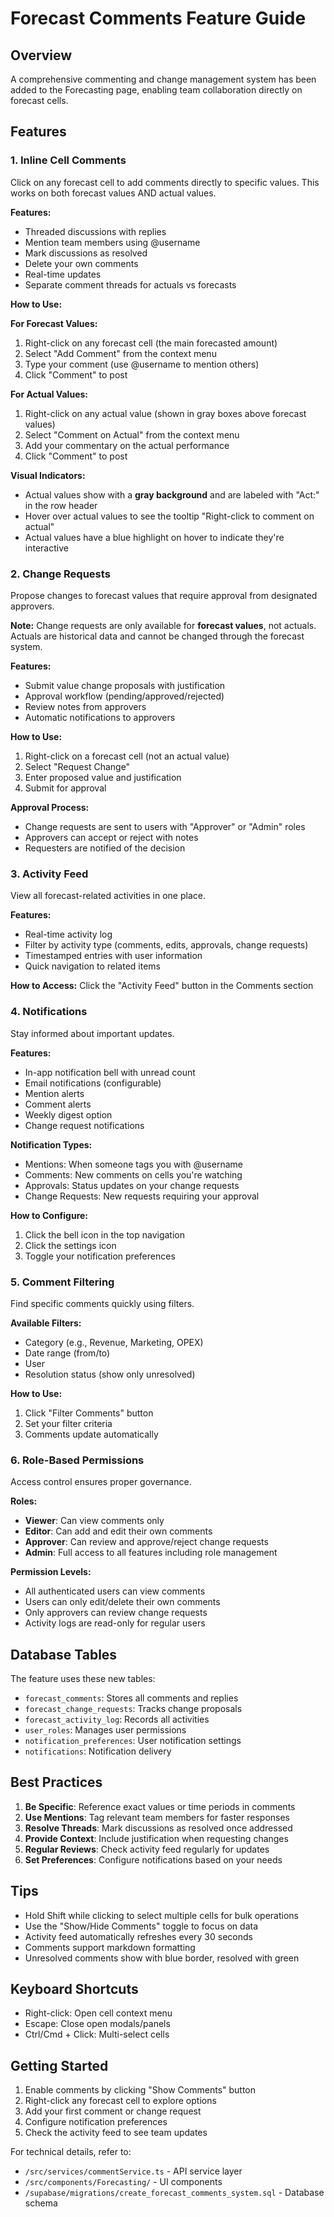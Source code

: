 # Forecast Comments Feature Guide

## Overview

A comprehensive commenting and change management system has been added to the Forecasting page, enabling team collaboration directly on forecast cells.

## Features

### 1. Inline Cell Comments

Click on any forecast cell to add comments directly to specific values. This works on both forecast values AND actual values.

**Features:**
- Threaded discussions with replies
- Mention team members using @username
- Mark discussions as resolved
- Delete your own comments
- Real-time updates
- Separate comment threads for actuals vs forecasts

**How to Use:**

**For Forecast Values:**
1. Right-click on any forecast cell (the main forecasted amount)
2. Select "Add Comment" from the context menu
3. Type your comment (use @username to mention others)
4. Click "Comment" to post

**For Actual Values:**
1. Right-click on any actual value (shown in gray boxes above forecast values)
2. Select "Comment on Actual" from the context menu
3. Add your commentary on the actual performance
4. Click "Comment" to post

**Visual Indicators:**
- Actual values show with a **gray background** and are labeled with "Act:" in the row header
- Hover over actual values to see the tooltip "Right-click to comment on actual"
- Actual values have a blue highlight on hover to indicate they're interactive

### 2. Change Requests

Propose changes to forecast values that require approval from designated approvers.

**Note:** Change requests are only available for **forecast values**, not actuals. Actuals are historical data and cannot be changed through the forecast system.

**Features:**
- Submit value change proposals with justification
- Approval workflow (pending/approved/rejected)
- Review notes from approvers
- Automatic notifications to approvers

**How to Use:**
1. Right-click on a forecast cell (not an actual value)
2. Select "Request Change"
3. Enter proposed value and justification
4. Submit for approval

**Approval Process:**
- Change requests are sent to users with "Approver" or "Admin" roles
- Approvers can accept or reject with notes
- Requesters are notified of the decision

### 3. Activity Feed

View all forecast-related activities in one place.

**Features:**
- Real-time activity log
- Filter by activity type (comments, edits, approvals, change requests)
- Timestamped entries with user information
- Quick navigation to related items

**How to Access:**
Click the "Activity Feed" button in the Comments section

### 4. Notifications

Stay informed about important updates.

**Features:**
- In-app notification bell with unread count
- Email notifications (configurable)
- Mention alerts
- Comment alerts
- Weekly digest option
- Change request notifications

**Notification Types:**
- Mentions: When someone tags you with @username
- Comments: New comments on cells you're watching
- Approvals: Status updates on your change requests
- Change Requests: New requests requiring your approval

**How to Configure:**
1. Click the bell icon in the top navigation
2. Click the settings icon
3. Toggle your notification preferences

### 5. Comment Filtering

Find specific comments quickly using filters.

**Available Filters:**
- Category (e.g., Revenue, Marketing, OPEX)
- Date range (from/to)
- User
- Resolution status (show only unresolved)

**How to Use:**
1. Click "Filter Comments" button
2. Set your filter criteria
3. Comments update automatically

### 6. Role-Based Permissions

Access control ensures proper governance.

**Roles:**
- **Viewer**: Can view comments only
- **Editor**: Can add and edit their own comments
- **Approver**: Can review and approve/reject change requests
- **Admin**: Full access to all features including role management

**Permission Levels:**
- All authenticated users can view comments
- Users can only edit/delete their own comments
- Only approvers can review change requests
- Activity logs are read-only for regular users

## Database Tables

The feature uses these new tables:
- `forecast_comments`: Stores all comments and replies
- `forecast_change_requests`: Tracks change proposals
- `forecast_activity_log`: Records all activities
- `user_roles`: Manages user permissions
- `notification_preferences`: User notification settings
- `notifications`: Notification delivery

## Best Practices

1. **Be Specific**: Reference exact values or time periods in comments
2. **Use Mentions**: Tag relevant team members for faster responses
3. **Resolve Threads**: Mark discussions as resolved once addressed
4. **Provide Context**: Include justification when requesting changes
5. **Regular Reviews**: Check activity feed regularly for updates
6. **Set Preferences**: Configure notifications based on your needs

## Tips

- Hold Shift while clicking to select multiple cells for bulk operations
- Use the "Show/Hide Comments" toggle to focus on data
- Activity feed automatically refreshes every 30 seconds
- Comments support markdown formatting
- Unresolved comments show with blue border, resolved with green

## Keyboard Shortcuts

- Right-click: Open cell context menu
- Escape: Close open modals/panels
- Ctrl/Cmd + Click: Multi-select cells

## Getting Started

1. Enable comments by clicking "Show Comments" button
2. Right-click any forecast cell to explore options
3. Add your first comment or change request
4. Configure notification preferences
5. Check the activity feed to see team updates

For technical details, refer to:
- `/src/services/commentService.ts` - API service layer
- `/src/components/Forecasting/` - UI components
- `/supabase/migrations/create_forecast_comments_system.sql` - Database schema
